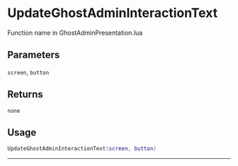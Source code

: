# UpdateGhostAdminInteractionText
Function name in GhostAdminPresentation.lua
## Parameters
`screen`, `button`
## Returns
`none`
## Usage
```lua
UpdateGhostAdminInteractionText(screen, button)
```
---
